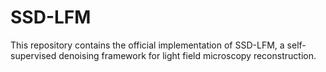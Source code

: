 # SSD-LFM
This repository contains the official implementation of SSD-LFM, a self-supervised denoising framework for light field microscopy reconstruction. 
